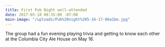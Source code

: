 ```yaml
---
title: First Pub Night well-attended
date: 2017-05-18 08:35:00 -07:00
main-image: "/uploads/Pub%20night%205-16-17-06a1be.jpg"
---
```


The group had a fun evening playing trivia and getting to know each other at the Columbia City Ale House on May 16.